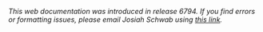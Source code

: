 *This web documentation was introduced in release 6794.  If you find
errors or formatting issues, please email Josiah Schwab using
[this link][jwschwab].*

[jwschwab]:mailto:jwschwab@berkeley.edu?subject=[MESA%20Docs%20Cleanup]

